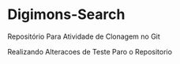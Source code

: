 # Digimons-Search
Repositório Para Atividade de Clonagem no Git


Realizando Alteracoes de Teste Paro o Repositorio